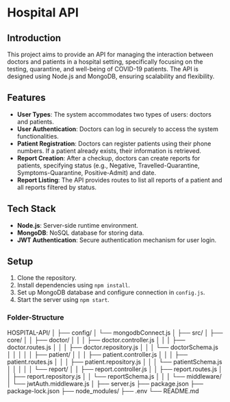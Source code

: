 # Hospital API

## Introduction
This project aims to provide an API for managing the interaction between doctors and patients in a hospital setting, specifically focusing on the testing, quarantine, and well-being of COVID-19 patients. The API is designed using Node.js and MongoDB, ensuring scalability and flexibility.

## Features
- **User Types**: The system accommodates two types of users: doctors and patients.
- **User Authentication**: Doctors can log in securely to access the system functionalities.
- **Patient Registration**: Doctors can register patients using their phone numbers. If a patient already exists, their information is retrieved.
- **Report Creation**: After a checkup, doctors can create reports for patients, specifying status (e.g., Negative, Travelled-Quarantine, Symptoms-Quarantine, Positive-Admit) and date.
- **Report Listing**: The API provides routes to list all reports of a patient and all reports filtered by status.

## Tech Stack
- **Node.js**: Server-side runtime environment.
- **MongoDB**: NoSQL database for storing data.
- **JWT Authentication**: Secure authentication mechanism for user login.

## Setup
1. Clone the repository.
2. Install dependencies using `npm install`.
3. Set up MongoDB database and configure connection in `config.js`.
4. Start the server using `npm start`.

### Folder-Structure
HOSPITAL-API/
│
├── config/
│   └── mongodbConnect.js
│
├── src/
│   ├── core/
│   │   ├── doctor/
│   │   │   ├── doctor.controller.js
│   │   │   ├── doctor.routes.js
│   │   │   ├── doctor.repository.js
│   │   │   └── doctorSchema.js
│   │   │
│   │   ├── patient/
│   │   │   ├── patient.controller.js
│   │   │   ├── patient.routes.js
│   │   │   ├── patient.repository.js
│   │   │   └── patientSchema.js
│   │   │
│   │   └── report/
│   │       ├── report.controller.js
│   │       ├── report.routes.js
│   │       ├── report.repository.js
│   │       └── reportSchema.js
│   │
│   └── middleware/
│       └── jwtAuth.middleware.js
│
├── server.js
├── package.json
├── package-lock.json
├── node_modules/
├── .env
└── README.md
